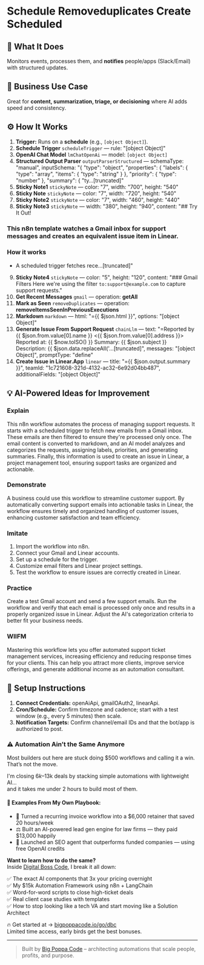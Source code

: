 # Schedule Removeduplicates Create Scheduled
## 🚀 What It Does
Monitors events, processes them, and **notifies** people/apps (Slack/Email) with structured updates.

## 💼 Business Use Case
Great for **content, summarization, triage, or decisioning** where AI adds speed and consistency.

## ⚙️ How It Works
1. **Trigger:** Runs on a **schedule** (e.g., `[object Object]`).
2. **Schedule Trigger** `scheduleTrigger` — rule: "[object Object]"
3. **OpenAI Chat Model** `lmChatOpenAi` — model: `[object Object]`
4. **Structured Output Parser** `outputParserStructured` — schemaType: "manual", inputSchema: "{
  "type": "object",
  "properties": {
    "labels": {
      "type": "array",
      "items": { "type": "string" }
    },
    "priority": { "type": "number" },
    "summary": { "ty…[truncated]"
5. **Sticky Note1** `stickyNote` — color: "7", width: "700", height: "540"
6. **Sticky Note** `stickyNote` — color: "7", width: "720", height: "540"
7. **Sticky Note2** `stickyNote` — color: "7", width: "460", height: "440"
8. **Sticky Note3** `stickyNote` — width: "380", height: "940", content: "## Try It Out!
### This n8n template watches a Gmail inbox for support messages and creates an equivalent issue item in Linear.

### How it works
* A scheduled trigger fetches rece…[truncated]"
9. **Sticky Note4** `stickyNote` — color: "5", height: "120", content: "### Gmail Filters
Here we're using the filter `to:support@example.com` to capture support requests."
10. **Get Recent Messages** `gmail` — operation: **getAll**
11. **Mark as Seen** `removeDuplicates` — operation: **removeItemsSeenInPreviousExecutions**
12. **Markdown** `markdown` — html: "={{ $json.html }}", options: "[object Object]"
13. **Generate Issue From Support Request** `chainLlm` — text: "=Reported by {{ $json.from.value[0].name }} <{{ $json.from.value[0].address }}>
Reported at: {{ $now.toISO() }}
Summary: {{ $json.subject }}
Description:
{{ $json.data.replaceAll('…[truncated]", messages: "[object Object]", promptType: "define"
14. **Create Issue in Linear.App** `linear` — title: "={{ $json.output.summary }}", teamId: "1c721608-321d-4132-ac32-6e92d04bb487", additionalFields: "[object Object]"

## 💡 AI-Powered Ideas for Improvement
### Explain
This n8n workflow automates the process of managing support requests. It starts with a scheduled trigger to fetch new emails from a Gmail inbox. These emails are then filtered to ensure they're processed only once. The email content is converted to markdown, and an AI model analyzes and categorizes the requests, assigning labels, priorities, and generating summaries. Finally, this information is used to create an issue in Linear, a project management tool, ensuring support tasks are organized and actionable.

### Demonstrate
A business could use this workflow to streamline customer support. By automatically converting support emails into actionable tasks in Linear, the workflow ensures timely and organized handling of customer issues, enhancing customer satisfaction and team efficiency.

### Imitate
1. Import the workflow into n8n.
2. Connect your Gmail and Linear accounts.
3. Set up a schedule for the trigger.
4. Customize email filters and Linear project settings.
5. Test the workflow to ensure issues are correctly created in Linear.

### Practice
Create a test Gmail account and send a few support emails. Run the workflow and verify that each email is processed only once and results in a properly organized issue in Linear. Adjust the AI's categorization criteria to better fit your business needs.

### WIIFM
Mastering this workflow lets you offer automated support ticket management services, increasing efficiency and reducing response times for your clients. This can help you attract more clients, improve service offerings, and generate additional income as an automation consultant.

## 🔧 Setup Instructions
1. **Connect Credentials:** openAiApi, gmailOAuth2, linearApi.
2. **Cron/Schedule:** Confirm timezone and cadence; start with a test window (e.g., every 5 minutes) then scale.
3. **Notification Targets:** Confirm channel/email IDs and that the bot/app is authorized to post.

### ⚠️ Automation Ain’t the Same Anymore

Most builders out here are stuck doing $500 workflows and calling it a win.  
That’s not the move.  

I'm closing $6k–$13k deals by stacking simple automations with lightweight AI...  
and it takes me under 2 hours to build most of them.

#### 🧠 Examples From My Own Playbook:
- 🔁 Turned a recurring invoice workflow into a $6,000 retainer that saved 20 hours/week  
- ⚖️ Built an AI-powered lead gen engine for law firms — they paid $13,000 happily  
- 🚀 Launched an SEO agent that outperforms funded companies — using free OpenAI credits  

**Want to learn how to do the same?**  
Inside [Digital Boss Code](https://bigpoppacode.io/go/dbc), I break it all down:

✅ The exact AI components that 3x your pricing overnight  
✅ My $15k Automation Framework using n8n + LangChain  
✅ Word-for-word scripts to close high-ticket deals  
✅ Real client case studies with templates  
✅ How to stop looking like a tech VA and start moving like a Solution Architect  

🔥 Get started at → [bigpoppacode.io/go/dbc](https://bigpoppacode.io/go/dbc)  
Limited time access, early birds get the best bonuses.

---
> Built by [Big Poppa Code](https://bigpoppacode.io) – architecting automations that scale people, profits, and purpose.
